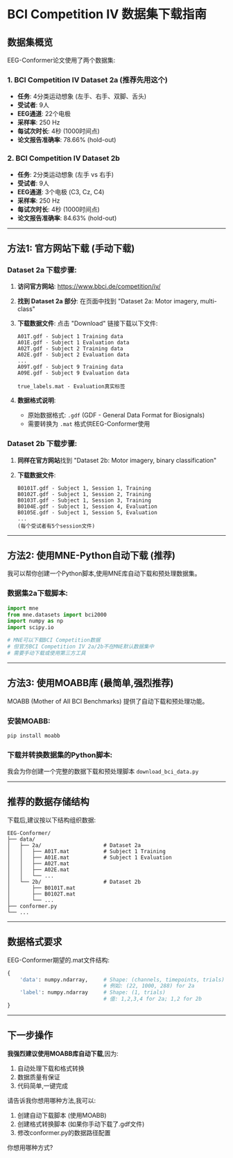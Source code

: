 # BCI Competition IV 数据集下载指南

## 数据集概览

EEG-Conformer论文使用了两个数据集:

### 1. BCI Competition IV Dataset 2a (推荐先用这个)
- **任务**: 4分类运动想象 (左手、右手、双脚、舌头)
- **受试者**: 9人
- **EEG通道**: 22个电极
- **采样率**: 250 Hz
- **每试次时长**: 4秒 (1000时间点)
- **论文报告准确率**: 78.66% (hold-out)

### 2. BCI Competition IV Dataset 2b
- **任务**: 2分类运动想象 (左手 vs 右手)
- **受试者**: 9人
- **EEG通道**: 3个电极 (C3, Cz, C4)
- **采样率**: 250 Hz
- **每试次时长**: 4秒 (1000时间点)
- **论文报告准确率**: 84.63% (hold-out)

---

## 方法1: 官方网站下载 (手动下载)

### Dataset 2a 下载步骤:

1. **访问官方网站**:
   https://www.bbci.de/competition/iv/

2. **找到 Dataset 2a 部分**:
   在页面中找到 "Dataset 2a: Motor imagery, multi-class"

3. **下载数据文件**:
   点击 "Download" 链接下载以下文件:
   ```
   A01T.gdf - Subject 1 Training data
   A01E.gdf - Subject 1 Evaluation data
   A02T.gdf - Subject 2 Training data
   A02E.gdf - Subject 2 Evaluation data
   ...
   A09T.gdf - Subject 9 Training data
   A09E.gdf - Subject 9 Evaluation data

   true_labels.mat - Evaluation真实标签
   ```

4. **数据格式说明**:
   - 原始数据格式: `.gdf` (GDF - General Data Format for Biosignals)
   - 需要转换为 `.mat` 格式供EEG-Conformer使用

### Dataset 2b 下载步骤:

1. **同样在官方网站**找到 "Dataset 2b: Motor imagery, binary classification"

2. **下载数据文件**:
   ```
   B0101T.gdf - Subject 1, Session 1, Training
   B0102T.gdf - Subject 1, Session 2, Training
   B0103T.gdf - Subject 1, Session 3, Training
   B0104E.gdf - Subject 1, Session 4, Evaluation
   B0105E.gdf - Subject 1, Session 5, Evaluation
   ...
   (每个受试者有5个session文件)
   ```

---

## 方法2: 使用MNE-Python自动下载 (推荐)

我可以帮你创建一个Python脚本,使用MNE库自动下载和预处理数据集。

### 数据集2a下载脚本:

```python
import mne
from mne.datasets import bci2000
import numpy as np
import scipy.io

# MNE可以下载BCI Competition数据
# 但官方BCI Competition IV 2a/2b不在MNE默认数据集中
# 需要手动下载或使用第三方工具
```

---

## 方法3: 使用MOABB库 (最简单,强烈推荐)

MOABB (Mother of All BCI Benchmarks) 提供了自动下载和预处理功能。

### 安装MOABB:
```bash
pip install moabb
```

### 下载并转换数据集的Python脚本:

我会为你创建一个完整的数据下载和预处理脚本 `download_bci_data.py`

---

## 推荐的数据存储结构

下载后,建议按以下结构组织数据:

```
EEG-Conformer/
├── data/
│   ├── 2a/                    # Dataset 2a
│   │   ├── A01T.mat           # Subject 1 Training
│   │   ├── A01E.mat           # Subject 1 Evaluation
│   │   ├── A02T.mat
│   │   ├── A02E.mat
│   │   └── ...
│   └── 2b/                    # Dataset 2b
│       ├── B0101T.mat
│       ├── B0102T.mat
│       └── ...
├── conformer.py
└── ...
```

---

## 数据格式要求

EEG-Conformer期望的.mat文件结构:

```python
{
    'data': numpy.ndarray,     # Shape: (channels, timepoints, trials)
                               # 例如: (22, 1000, 288) for 2a
    'label': numpy.ndarray     # Shape: (1, trials)
                               # 值: 1,2,3,4 for 2a; 1,2 for 2b
}
```

---

## 下一步操作

**我强烈建议使用MOABB库自动下载**,因为:
1. 自动处理下载和格式转换
2. 数据质量有保证
3. 代码简单,一键完成

请告诉我你想用哪种方法,我可以:
1. 创建自动下载脚本 (使用MOABB)
2. 创建格式转换脚本 (如果你手动下载了.gdf文件)
3. 修改conformer.py的数据路径配置

你想用哪种方式?

